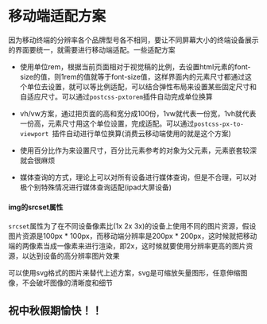 # 移动端适配方案

因为移动终端的分辨率各个品牌型号各不相同，要让不同屏幕大小的终端设备展示的界面要统一，就需要进行移动端适配。一些适配方案

- 使用单位rem，根据当前页面相对于视觉稿的比例，去设置html元素的font-size的值，则1rem的值就等于font-size值，这样界面内的元素尺寸都通过这个单位去设置，就可以等比例适配，可以结合弹性布局来设置某些固定尺寸和自适应尺寸。可以通过`postcss-pxtorem`插件自动完成单位换算
- vh/vw方案，通过把页面的高和宽分成100份，1vw就代表一份宽，1vh就代表一份高，元素尺寸用这个单位设置，完成适配。可以通过`postcss-px-to-viewport `插件自动进行单位换算(消费云移动端使用的就是这个方案)

- 使用百分比作为来设置尺寸，百分比元素参考的对象为父元素，元素嵌套较深就会很麻烦
- 媒体查询的方式，理论上可以对所有设备进行媒体查询，但是不合理，可以对极个别特殊情况进行媒体查询适配(ipad大屏设备)



#### img的srcset属性 

`srcset`属性为了在不同设备像素比(1x 2x 3x)的设备上使用不同的图片资源，假设图片资源是100px * 100px，而移动端分辨率是200px * 200px，这时候就把移动端的两像素当成一像素来进行渲染，即2x，这时候就要使用分辨率更高的图片资源，以达到设备的高分辨率图片效果

可以使用svg格式的图片来替代上述方案，svg是可缩放矢量图形，任意伸缩图像，不会破坏图像的清晰度和细节







## 祝中秋假期愉快！！

